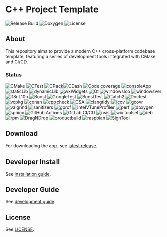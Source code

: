 # C++ Project Template

![Release Build](https://github.com/MangaD/cpp-project-template/actions/workflows/cmake.yml/badge.svg) ![Doxygen](https://github.com/MangaD/cpp-project-template/actions/workflows/doxygen-gh-pages.yml/badge.svg) ![License](https://img.shields.io/github/license/MangaD/cpp-project-template)

## About

This repository aims to provide a modern C++ cross-platform codebase template, featuring a series of development tools integrated with CMake and CI/CD.

### Status

![CMake](https://img.shields.io/badge/CMake-done-green) ![CTest](https://img.shields.io/badge/CTest-done-green) ![CPack](https://img.shields.io/badge/CPack-done-green)![CDash](https://img.shields.io/badge/CDash-done-green) ![Code coverage](https://img.shields.io/badge/code%20coverage-todo-red) ![consoleApp](https://img.shields.io/badge/console%20app-done-green) ![staticLib](https://img.shields.io/badge/static%20library-done-green) ![dynamicLib](https://img.shields.io/badge/dynamic%20library-todo-red) ![wxWidgets](https://img.shields.io/badge/wxWidgets-done-green) ![Qt](https://img.shields.io/badge/Qt-todo-red) ![windowsIco](https://img.shields.io/badge/windows%20icon-done-green)
![windowsVer](https://img.shields.io/badge/windows%20version-done-green) ![i18nL10n](https://img.shields.io/badge/i18n%20and%20L10n-todo-red) ![Boost](https://img.shields.io/badge/boost-todo-red) ![GoogleTest](https://img.shields.io/badge/GoogleTest-done-green) ![BoostTest](https://img.shields.io/badge/Boost.Test-todo-red) ![Catch2](https://img.shields.io/badge/catch2-todo-red) ![Doctest](https://img.shields.io/badge/doctest-todo-red) ![vcpkg](https://img.shields.io/badge/vcpkg-done-green) ![conan](https://img.shields.io/badge/conan-todo-red) ![cppcheck](https://img.shields.io/badge/cppcheck-done-green) ![CSA](https://img.shields.io/badge/clang%20static%20analyzer-done-green) ![clangtidy](https://img.shields.io/badge/clang%20tidy-done-green) ![lcov](https://img.shields.io/badge/lcov-done-green) ![gcovr](https://img.shields.io/badge/gcovr-done-green) ![valgrind](https://img.shields.io/badge/valgrind-done-green) ![sanitizers](https://img.shields.io/badge/sanitizers-done-green) ![gprof](https://img.shields.io/badge/gprof-todo-red) ![IntelVTuneProfiler](https://img.shields.io/badge/Intel%20VTune%20Profiler-todo-red) ![perf](https://img.shields.io/badge/perf-todo-red) ![doxygen](https://img.shields.io/badge/doxygen-done-green) ![sphinx](https://img.shields.io/badge/sphinx-needs%20work-yellow) ![GitHub Actions](https://img.shields.io/badge/GitHub%20Actions-done-green) ![GitLab CI/CD](https://img.shields.io/badge/GitLab%20CI/CD-todo-red) ![nsis](https://img.shields.io/badge/nsis-done-green) ![wix toolset](https://img.shields.io/badge/wix%20toolset-done-green) ![deb](https://img.shields.io/badge/deb-done-green) ![rpm](https://img.shields.io/badge/rpm-done-green) ![DragNDrop](https://img.shields.io/badge/DragNDrop-needs%20work-yellow) ![productbuild](https://img.shields.io/badge/productbuild-todo-red) ![raspbian](https://img.shields.io/badge/raspbian-todo-red) ![SignTool](https://img.shields.io/badge/SignTool-todo-red) 

## Download

For downloading the app, see [latest release](https://github.com/MangaD/cpp-project-template/releases/latest).

## Developer Install

See [installation guide](docs/INSTALL.md).

## Developer Guide

See [development guide](docs/GUIDE.md).

## License

See [LICENSE](LICENSE).
